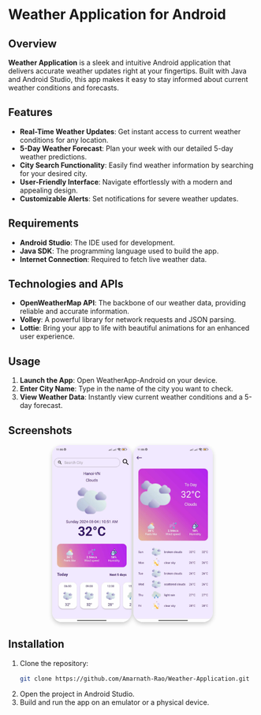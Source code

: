 # Weather Application for Android


## Overview
**Weather Application** is a sleek and intuitive Android application that delivers accurate weather updates right at your fingertips. Built with Java and Android Studio, this app makes it easy to stay informed about current weather conditions and forecasts.

## Features
- **Real-Time Weather Updates**: Get instant access to current weather conditions for any location.
- **5-Day Weather Forecast**: Plan your week with our detailed 5-day weather predictions.
- **City Search Functionality**: Easily find weather information by searching for your desired city.
- **User-Friendly Interface**: Navigate effortlessly with a modern and appealing design.
- **Customizable Alerts**: Set notifications for severe weather updates.

## Requirements
- **Android Studio**: The IDE used for development.
- **Java SDK**: The programming language used to build the app.
- **Internet Connection**: Required to fetch live weather data.

## Technologies and APIs
- **OpenWeatherMap API**: The backbone of our weather data, providing reliable and accurate information.
- **Volley**: A powerful library for network requests and JSON parsing.
- **Lottie**: Bring your app to life with beautiful animations for an enhanced user experience.

## Usage
1. **Launch the App**: Open WeatherApp-Android on your device.
2. **Enter City Name**: Type in the name of the city you want to check.
3. **View Weather Data**: Instantly view current weather conditions and a 5-day forecast.

## Screenshots

<div align="center">
  <img src="/ui/1.jpg" width="32%" style="border-radius: 20px; box-shadow: 0 4px 8px rgba(0, 0, 0, 0.2);" />
  <img src="/ui/2.jpg" width="32%" style="border-radius: 20px; box-shadow: 0 4px 8px rgba(0, 0, 0, 0.2);" />
</div>


## Installation
1. Clone the repository:
   ```bash
   git clone https://github.com/Amarnath-Rao/Weather-Application.git
   ```
2. Open the project in Android Studio.
3. Build and run the app on an emulator or a physical device.

